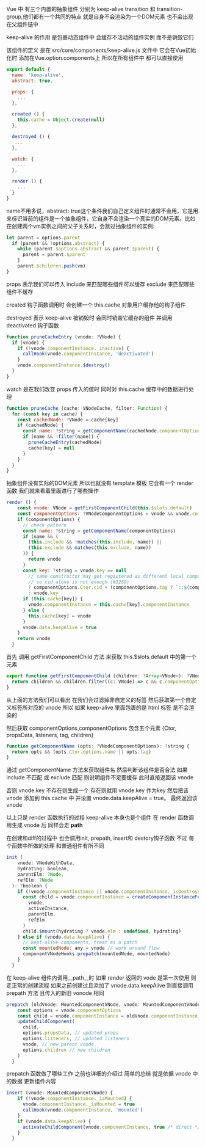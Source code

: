 Vue 中 有三个内置的抽象组件 分别为 keep-alive transition 和 transition-group,他们都有一个共同的特点 就是自身不会渲染为一个DOM元素 也不会出现在父组件链中 

keep-alive 的作用 是包裹动态组件中 会缓存不活动的组件实例 而不是销毁它们 

该组件的定义 是在 src/core/components/keep-alive.js 文件中 它会在Vue初始化时 添加在Vue.option.components上 所以在所有组件中 都可以直接使用

```javascript
export default {
  name: 'keep-alive',
  abstract: true,

  props: {
    ...
  },

  created () {
    this.cache = Object.create(null)
  },

  destroyed () {
   ...
  },

  watch: {
    ...
  },

  render () {
    ...
  }
}
```

name不用多说，abstract: true这个条件我们自己定义组件时通常不会用，它是用来标识当前的组件是一个抽象组件，它自身不会渲染一个真实的DOM元素。比如在创建两个vm实例之间的父子关系时，会跳过抽象组件的实例:

```javascript
let parent = options.parent
  if (parent && !options.abstract) {
    while (parent.$options.abstract && parent.$parent) {
      parent = parent.$parent
    }
    parent.$children.push(vm)
}
```

props 表示我们可以传入 include 来匹配哪些组件可以缓存 exclude 来匹配哪些组件不缓存

created 钩子函数调用时 会创建一个 this.cache 对象用户缓存他的钩子组件

destroyed 表示 keep-alive 被销毁时 会同时销毁它缓存的组件 并调用 deactivated 钩子函数

```javascript
function pruneCacheEntry (vnode: ?VNode) {
  if (vnode) {
    if (!vnode.componentInstance._inactive) {
      callHook(vnode.componentInstance, 'deactivated')
    }
    vnode.componentInstance.$destroy()
  }
}
```

watch 是在我们改变 props 传入的值时 同时对 this.cache 缓存中的数据进行处理

```javascript
function pruneCache (cache: VNodeCache, filter: Function) {
  for (const key in cache) {
    const cachedNode: ?VNode = cache[key]
    if (cachedNode) {
      const name: ?string = getComponentName(cachedNode.componentOptions)
      if (name && !filter(name)) {
        pruneCacheEntry(cachedNode)
        cache[key] = null
      }
    }
  }
}
```

抽象组件没有实际的DOM元素 所以也就没有 template 模板 它会有一个 render 函数 我们就来看着里面进行了哪些操作

```javascript
render () {
    const vnode: VNode = getFirstComponentChild(this.$slots.default)
    const componentOptions: ?VNodeComponentOptions = vnode && vnode.componentOptions
    if (componentOptions) {
      // check pattern
      const name: ?string = getComponentName(componentOptions)
      if (name && (
        (this.include && !matches(this.include, name)) ||
        (this.exclude && matches(this.exclude, name))
      )) {
        return vnode
      }
      const key: ?string = vnode.key == null
        // same constructor may get registered as different local components
        // so cid alone is not enough (#3269)
        ? componentOptions.Ctor.cid + (componentOptions.tag ? `::${componentOptions.tag}` : '')
        : vnode.key
      if (this.cache[key]) {
        vnode.componentInstance = this.cache[key].componentInstance
      } else {
        this.cache[key] = vnode
      }
      vnode.data.keepAlive = true
    }
    return vnode
  }
  ```

首先 调用 getFirstComponentChild 方法 来获取 this.$slots.default 中的第一个元素

```javascript
export function getFirstComponentChild (children: ?Array<VNode>): ?VNode {
  return children && children.filter((c: VNode) => c && c.componentOptions)[0]
}
```

从上面的方法我们可以看出 在我们会过滤掉非自定义的标签 然后获取第一个自定义标签所对应的 vnode 所以 如果 keep-alive 里面包裹的是 html 标签 是不会渲染的

然后获取 componentOptions,componentOptions 包含五个元素 {Ctor, propsData, listeners, tag, children}

```javascript
function getComponentName (opts: ?VNodeComponentOptions): ?string {
  return opts && (opts.Ctor.options.name || opts.tag)
}
```

通过 getComponentName 方法来获取组件名 然后判断该组件是否合法 如果 include 不匹配 或 exclude 匹配 则说明组件不足要缓存 此时直接返回该 vnode

否则 vnode.key 不存在则生成一个 存在则就用 vnode.key 作为key 然后把该 vnode 添加到 this.cache 中 并设置 vnode.data.keepAlive = true。 最终返回该 vnode

以上只是 render 函数执行的过程 keep-alive 本身也是个组件 在 render 函数调用生成 vnode 后 同样会走 __path__ 

在创建和diff的过程中 也会调用init, prepath, insert和 destory钩子函数 不过 每个函数中所做的处理 和普通组件有所不同

```javascript
init (
    vnode: VNodeWithData,
    hydrating: boolean,
    parentElm: ?Node,
    refElm: ?Node
  ): ?boolean {
    if (!vnode.componentInstance || vnode.componentInstance._isDestroyed) {
      const child = vnode.componentInstance = createComponentInstanceForVnode(
        vnode,
        activeInstance,
        parentElm,
        refElm
      )
      child.$mount(hydrating ? vnode.elm : undefined, hydrating)
    } else if (vnode.data.keepAlive) {
      // kept-alive components, treat as a patch
      const mountedNode: any = vnode // work around flow
      componentVNodeHooks.prepatch(mountedNode, mountedNode)
    }
  }
  ```

在 keep-alive 组件内调用__path__时 如果 render 返回的 vode 是第一次使用 则走正常的创建流程 如果之前创建过且添加了 vnode.data.keepAlive 则直接调用 prepath 方法 且传入的新旧 vonode 相同

```javascript
prepatch (oldVnode: MountedComponentVNode, vnode: MountedComponentVNode) {
    const options = vnode.componentOptions
    const child = vnode.componentInstance = oldVnode.componentInstance
    updateChildComponent(
      child,
      options.propsData, // updated props
      options.listeners, // updated listeners
      vnode, // new parent vnode
      options.children // new children
    )
  }
  ```

prepatch 函数做了哪些工作 之前也详细的介绍过 简单的总结 就是依据 vnode 中的数据 更新组件内容

```javascript
insert (vnode: MountedComponentVNode) {
    if (!vnode.componentInstance._isMounted) {
      vnode.componentInstance._isMounted = true
      callHook(vnode.componentInstance, 'mounted')
    }
    if (vnode.data.keepAlive) {
      activateChildComponent(vnode.componentInstance, true /* direct */)
    }
  }
  ```
